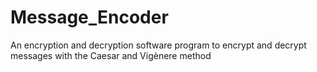 # Message_Encoder
An encryption and decryption software program to encrypt and decrypt messages with the Caesar and Vigènere method

